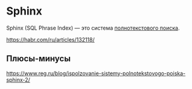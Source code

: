 # Sphinx

Sphinx (SQL Phrase Index) — это система [полнотекстового поиска](../store.md).

https://habr.com/ru/articles/132118/

## Плюсы-минусы

https://www.reg.ru/blog/ispolzovanie-sistemy-polnotekstovogo-poiska-sphinx-2/